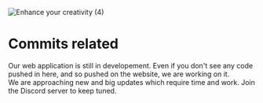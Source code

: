 ![Enhance your creativity (4)](https://user-images.githubusercontent.com/127018685/232329552-fe9c4742-a0e8-4aa5-8528-e9e7d15859f0.gif)

<h1>Commits related</h1>
Our web application is still in developement. Even if you don't see any code pushed in here, and so pushed on the website, we are working on it. <br>
We are approaching new and big updates which require time and work. Join the Discord server to keep tuned. 
